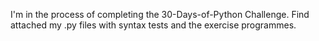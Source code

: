 I'm in the process of completing the 30-Days-of-Python Challenge. Find attached my .py files with syntax tests and the exercise programmes.
